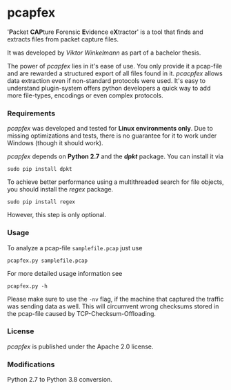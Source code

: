 # pcapfex
'**P**acket **CAP**ture **F**orensic **E**vidence e**X**tractor' is a tool 
that finds and extracts files from packet capture files.

It was developed by _Viktor Winkelmann_ as part of a bachelor thesis.

The power of _pcapfex_ lies in it's ease of use. You only provide it a
pcap-file and are rewarded a structured export of all files found in it.
_pcacpfex_ allows data extraction even if non-standard protocols were used. 
It's easy to understand plugin-system offers python developers a quick way 
to add more file-types, encodings or
even complex protocols.

### Requirements
_pcapfex_ was developed and tested for **Linux environments only**.
Due to missing optimizations and tests, there is no guarantee for it to work
under Windows (though it should work).

_pcapfex_ depends on **Python 2.7** and the **_dpkt_** package. You can install 
it via
```
sudo pip install dpkt
```

To achieve better performance using a multithreaded search for file objects, you
should install the _regex_ package.
```
sudo pip install regex
```
However, this step is only optional.


### Usage
To analyze a pcap-file ```samplefile.pcap``` just use
```
pcapfex.py samplefile.pcap
```


For more detailed usage information see
```
pcapfex.py -h
```

Please make sure to use the ```-nv``` flag, if the machine
that captured the traffic was sending data as well. This will
circumvent wrong checksums stored in the pcap-file caused by
TCP-Checksum-Offloading.

### License
_pcapfex_ is published under the Apache 2.0 license.


### Modifications

Python 2.7 to Python 3.8 conversion.
